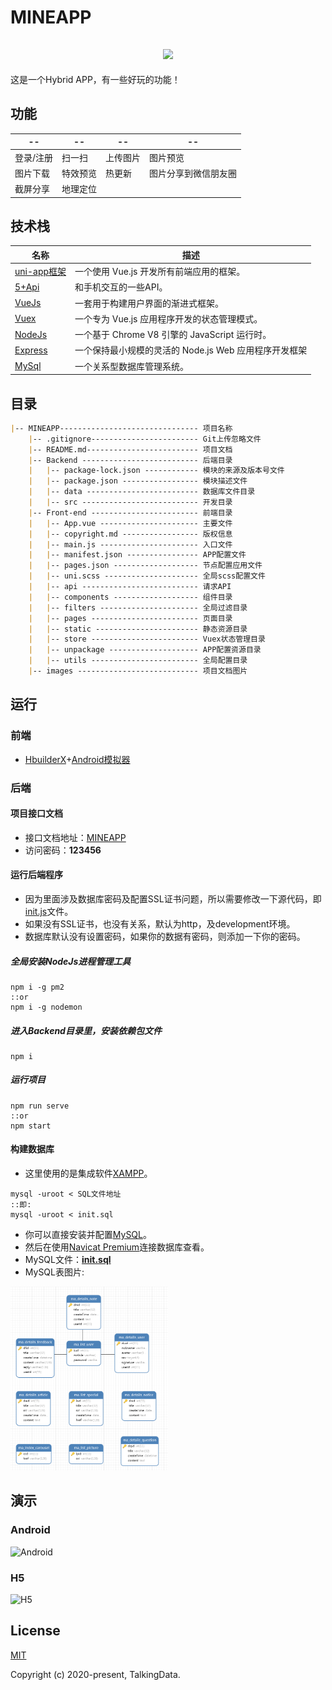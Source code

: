# MINEAPP

<h2 style="text-align:center;"><a href="https://github.com/biaov/MINEAPP"><img src="https://img.shields.io/badge/version-1.0.0-blue" /></a></h2>

这是一个Hybrid APP，有一些好玩的功能！

## 功能

| --        | --       | --       | --                   |
|-----------|----------|----------|----------------------|
| 登录/注册 | 扫一扫   | 上传图片 | 图片预览             |
| 图片下载  | 特效预览 | 热更新   | 图片分享到微信朋友圈 |
| 截屏分享  | 地理定位 |          |                      |

## 技术栈

| 名称                                                            | 描述                                                  |
|-----------------------------------------------------------------|-------------------------------------------------------|
| [uni-app框架](https://uniapp.dcloud.io/README)                  | 一个使用 Vue.js 开发所有前端应用的框架。              |
| [5+Api](http://www.html5plus.org/doc/zh_cn/accelerometer.html#) | 和手机交互的一些API。                                 |
| [VueJs](https://cn.vuejs.org/)                                  | 一套用于构建用户界面的渐进式框架。                    |
| [Vuex](https://vuex.vuejs.org/zh/)                              | 一个专为 Vue.js 应用程序开发的状态管理模式。          |
| [NodeJs](http://nodejs.cn/api/)                                 | 一个基于 Chrome V8 引擎的 JavaScript 运行时。         |
| [Express](http://expressjs.com/)                                | 一个保持最小规模的灵活的 Node.js Web 应用程序开发框架 |
| [MySql](https://www.mysql.com/)                                 | 一个关系型数据库管理系统。                            |

## 目录

```Markdown
|-- MINEAPP------------------------------- 项目名称
    |-- .gitignore------------------------ Git上传忽略文件
    |-- README.md------------------------- 项目文档
    |-- Backend -------------------------- 后端目录
    |   |-- package-lock.json ------------ 模块的来源及版本号文件
    |   |-- package.json ----------------- 模块描述文件
    |   |-- data ------------------------- 数据库文件目录
    |   |-- src -------------------------- 开发目录
    |-- Front-end ------------------------ 前端目录
    |   |-- App.vue ---------------------- 主要文件
    |   |-- copyright.md ----------------- 版权信息
    |   |-- main.js ---------------------- 入口文件
    |   |-- manifest.json ---------------- APP配置文件
    |   |-- pages.json ------------------- 节点配置应用文件
    |   |-- uni.scss --------------------- 全局scss配置文件
    |   |-- api -------------------------- 请求API
    |   |-- components ------------------- 组件目录
    |   |-- filters ---------------------- 全局过滤目录
    |   |-- pages ------------------------ 页面目录
    |   |-- static ----------------------- 静态资源目录
    |   |-- store ------------------------ Vuex状态管理目录
    |   |-- unpackage -------------------- APP配置资源目录
    |   |-- utils ------------------------ 全局配置目录
    |-- images --------------------------- 项目文档图片

```

## 运行

### 前端

* [HbuilderX](https://www.dcloud.io/hbuilderx.html)+[Android模拟器](http://www.ldmnq.com/ldy/baidu.html)

### 后端

#### 项目接口文档

* 接口文档地址：[MINEAPP](https://www.showdoc.cc/mineapps)
* 访问密码：**123456**

#### 运行后端程序

* 因为里面涉及数据库密码及配置SSL证书问题，所以需要修改一下源代码，即[init.js](./Backend/src/init.js)文件。
* 如果没有SSL证书，也没有关系，默认为http，及development环境。
* 数据库默认没有设置密码，如果你的数据有密码，则添加一下你的密码。

##### 全局安装NodeJs进程管理工具

```Basic
npm i -g pm2
::or
npm i -g nodemon
```

##### 进入Backend目录里，安装依赖包文件

```Basic
npm i
```

##### 运行项目

```Basic
npm run serve
::or
npm start
```

#### 构建数据库

* 这里使用的是集成软件[XAMPP](https://www.apachefriends.org/index.html)。

```Basic
mysql -uroot < SQL文件地址
::即:
mysql -uroot < init.sql
```

* 你可以直接安装并配置[MySQL](https://www.mysql.com/)。
* 然后在使用[Navicat Premium](http://www.navicat.com.cn/store/navicat-premium)连接数据库查看。
* MySQL文件：**[init.sql](./Backend/data/init.sql)**
* MySQL表图片:

<img src="./Backend/data/table.png" width="50%" alt="数据库表" title="数据库表">

## 演示

### Android

<img src="http://app.biaov.cn/mineapp/images/qrcode/android.png" width="200px" alt="Android" title="Android">

### H5

<img src="http://app.biaov.cn/mineapp/images/qrcode/H5.png" width="200px" alt="H5" title="H5">

## License

[MIT](http://opensource.org/licenses/MIT)

Copyright (c) 2020-present, TalkingData.
